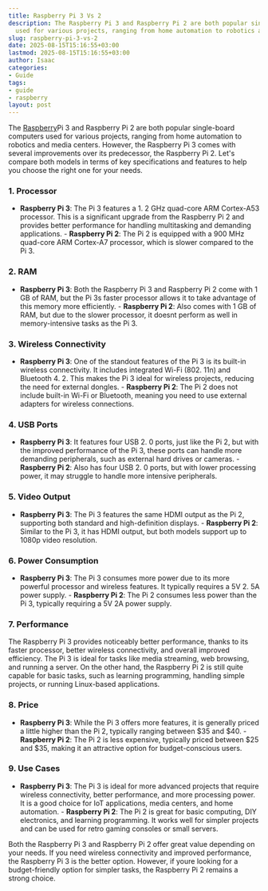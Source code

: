 ```yaml
---
title: Raspberry Pi 3 Vs 2
description: The Raspberry Pi 3 and Raspberry Pi 2 are both popular single-board computers
  used for various projects, ranging from home automation to robotics and media...
slug: raspberry-pi-3-vs-2
date: 2025-08-15T15:16:55+03:00
lastmod: 2025-08-15T15:16:55+03:00
author: Isaac
categories:
- Guide
tags:
- guide
- raspberry
layout: post
---
```

The [Raspberry](https://pestpolicy.com/best-heatsink-for-raspberry-pi-3/)Pi 3 and Raspberry Pi 2 are both popular single-board computers used for various projects, ranging from home automation to robotics and media centers. However, the Raspberry Pi 3 comes with several improvements over its predecessor, the Raspberry Pi 2. Let's compare both models in terms of key specifications and features to help you choose the right one for your needs.

###  1. Processor

- **Raspberry Pi 3**: The Pi 3 features a 1. 2 GHz quad-core ARM Cortex-A53 processor. This is a significant upgrade from the Raspberry Pi 2 and provides better performance for handling multitasking and demanding applications. - **Raspberry Pi 2**: The Pi 2 is equipped with a 900 MHz quad-core ARM Cortex-A7 processor, which is slower compared to the Pi 3.

###  2. RAM

- **Raspberry Pi 3**: Both the Raspberry Pi 3 and Raspberry Pi 2 come with 1 GB of RAM, but the Pi 3s faster processor allows it to take advantage of this memory more efficiently. - **Raspberry Pi 2**: Also comes with 1 GB of RAM, but due to the slower processor, it doesnt perform as well in memory-intensive tasks as the Pi 3.

###  3. Wireless Connectivity

- **Raspberry Pi 3**: One of the standout features of the Pi 3 is its built-in wireless connectivity. It includes integrated Wi-Fi (802. 11n) and Bluetooth 4. 2. This makes the Pi 3 ideal for wireless projects, reducing the need for external dongles. - **Raspberry Pi 2**: The Pi 2 does not include built-in Wi-Fi or Bluetooth, meaning you need to use external adapters for wireless connections.

###  4. USB Ports

- **Raspberry Pi 3**: It features four USB 2. 0 ports, just like the Pi 2, but with the improved performance of the Pi 3, these ports can handle more demanding peripherals, such as external hard drives or cameras. - **Raspberry Pi 2**: Also has four USB 2. 0 ports, but with lower processing power, it may struggle to handle more intensive peripherals.

###  5. Video Output

- **Raspberry Pi 3**: The Pi 3 features the same HDMI output as the Pi 2, supporting both standard and high-definition displays. - **Raspberry Pi 2**: Similar to the Pi 3, it has HDMI output, but both models support up to 1080p video resolution.

###  6. Power Consumption

- **Raspberry Pi 3**: The Pi 3 consumes more power due to its more powerful processor and wireless features. It typically requires a 5V 2. 5A power supply. - **Raspberry Pi 2**: The Pi 2 consumes less power than the Pi 3, typically requiring a 5V 2A power supply.

###  7. Performance

The Raspberry Pi 3 provides noticeably better performance, thanks to its faster processor, better wireless connectivity, and overall improved efficiency. The Pi 3 is ideal for tasks like media streaming, web browsing, and running a server. On the other hand, the Raspberry Pi 2 is still quite capable for basic tasks, such as learning programming, handling simple projects, or running Linux-based applications.

###  8. Price

- **Raspberry Pi 3**: While the Pi 3 offers more features, it is generally priced a little higher than the Pi 2, typically ranging between $35 and $40. - **Raspberry Pi 2**: The Pi 2 is less expensive, typically priced between $25 and $35, making it an attractive option for budget-conscious users.

###  9. Use Cases

- **Raspberry Pi 3**: The Pi 3 is ideal for more advanced projects that require wireless connectivity, better performance, and more processing power. It is a good choice for IoT applications, media centers, and home automation. - **Raspberry Pi 2**: The Pi 2 is great for basic computing, DIY electronics, and learning programming. It works well for simpler projects and can be used for retro gaming consoles or small servers.

Both the Raspberry Pi 3 and Raspberry Pi 2 offer great value depending on your needs. If you need wireless connectivity and improved performance, the Raspberry Pi 3 is the better option. However, if youre looking for a budget-friendly option for simpler tasks, the Raspberry Pi 2 remains a strong choice.

